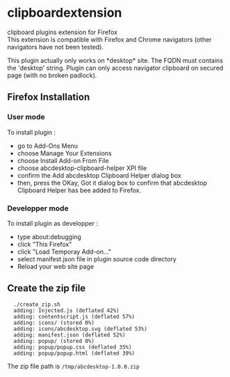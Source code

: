 # clipboardextension
clipboard plugins extension for Firefox  
This extension is compatible with Firefox and Chrome navigators (other navigators have not been tested).  

This plugin actually only works on \*desktop\* site. The FQDN must contains the 'desktop' string.
Plugin can only access navigator clipboard on secured page (with no broken padlock).


## Firefox Installation 

### User mode
To install plugin :
- go to Add-Ons Menu
- choose Manage Your Extensions
- choose Install Add-on From File
- choose abcdesktop-clipboard-helper XPI file 
- confirm the Add abcdesktop Clipboard Helper dialog box
- then, press the OKay, Got it dialog box to confirm that abcdesktop Clipboard Helper has bee added to Firefox.


### Developper mode
To install plugin as developper :  
- type about:debugging  
- click "This Firefox"  
- click "Load Temporay Add-on..."  
- select manifest.json file in plugin source code directory  
- Reload your web site page


## Create the zip file 

```
  ./create_zip.sh 
  adding: Injected.js (deflated 42%)
  adding: contentscript.js (deflated 57%)
  adding: icons/ (stored 0%)
  adding: icons/abcdesktop.svg (deflated 53%)
  adding: manifest.json (deflated 52%)
  adding: popup/ (stored 0%)
  adding: popup/popup.css (deflated 35%)
  adding: popup/popup.html (deflated 39%)
```

The zip file path is `/tmp/abcdesktop-1.0.0.zip` 
